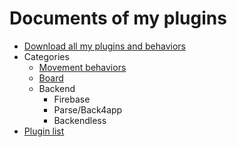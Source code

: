 # Documents of my plugins

- [Download all my plugins and behaviors](my-plugins-repository-v2.html)
- Categories
  - [Movement behaviors](movement.index.html)
  - [Board](board.index.html)
  - Backend
    - Firebase
    - Parse/Back4app
    - Backendless
- [Plugin list](list.index.html)

